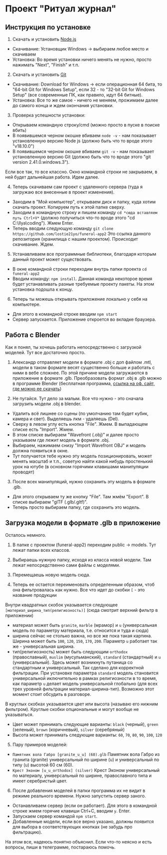 # Проект "Ритуал журнал"

## Инструкция по установке

1. Скачать и установить [Node.js](https://nodejs.org/ru/download)
- Скачивание:
Установщик Windows -> выбираем любое место и скачиваем
- Установка:
Во время установки ничего менять не нужно, просто нажимать "Next", "Finish" и т.п.

2. Скачать и установить [Git](https://git-scm.com/downloads)
- Скачивание:
Download for Windows -> если операционная 64 бита, то "64-bit Git for Windows Setup", если 32 - то "32-bit Git for Windows Setup" (все современные ПК, как правило, идут 64 битные).
- Установка:
Все то же самое - ничего не меняем, прожимаем далее до самого конца и ждем окончания установки.

3. Проверка успешности установки:
- Открываем командную строку/cmd (можно просто в пуске в поиске вбить)
- В появившемся черном окошке вбиваем `node -v` - нам показывает установленную версию Node js (должно быть что то вроде этого "v18.10.0")
- В появившемся черном окошке вбиваем `git -v` - нам показывает установленную версию Git (должно быть что то вроде этого "git version 2.41.0.windows.3"). 

Если все так, то все классно. Окно командной строки не закрываем, в ней будет дальнейшая работа. Идем далее.

4. Теперь скачиваем сам проект с удаленного сервера (туда я загружаю все внесенные в проект изменения).
- Заходим в "Мой компьютер", открываем диск и папку, куда хотим скачать проект. Копируем путь к этой папке сверху.
- Заходим в командную строку и пишем команду `cd *сюда вставляем путь Ctrl+V*` (должно получиться что-то вроде этого "cd C:\Ilya\coding"). Жмем Enter.
- Теперь вводим следующую команду `git clone https://github.com/lostie21yo/funeral-app2`
Это ссылка данного репозитория (хранилища с нашим проектом). Происходит скачивание. Ждем.

5. Устанавливаем все программные библиотеки, благодаря которым данный проект может существовать.
- В окне командной строки переходим внутрь папки проекта `cd funeral-app2`
- Вводим команду: `npm install`. Данная команда некоторое время будет устанавливать разные требуемые проекту пакеты.
На этом установка подошла к концу.

6. Теперь ты можешь открывать приложение локально у себя на компьютере.
- Для этого в командной строке вводим `npm start`
- Сервер запускается. Приложение откроется во вкладке браузера.

## Работа с Blender

Как я понял, ты хочешь работать непосредственно с загрузкой моделей. Тут все достаточно просто.

1. Александр отправляет модели в формате .obj с доп файлом .mtl, модели в таком формате весят существенно больше и работать с ними в вебе сложнее. По этой причине модели загружаются в приложение в формате .glb. Преобразовать формат .obj в .glb можно в программе Blender (бесплатная программа, [ссылка на оф. сайт, где можно ее скачать](https://www.blender.org/))

2. Не пугайся. Тут дело за малым. Все что нужно - это сначала загрузить модели .obj в blender. 
- Удалить всё лишнее со сцены (по умолчанию там будет кубик, камера и свет). Выделяешь лкм - удаляешь (Del).
- Сверху в левом углу есть кнопка "File". Жмем. В выпадающем списке есть "Import". Жмем.
- В этом списке выбираем "Wavefront (.obj)" и далее просто указываем где лежит модель в формате .obj.
- Выбираем, нажимаем снизу "Import Wavefront OBJ" и модель должна появиться в окне.
- Тут получается тебе нужно эту модель позиционировать, может менять масштаб и т.п., советую найти какой нибудь простенький урок на ютубе (в основном горячими клавишами манипуляции проводят)

3. После всех манипуляций, нужно сохранить эту модель в формате .glb.
- Для этого открываем ту же кнопку "File". Там жмём "Export". В списке выбираем "glTF (.glb/.gltf)".
- Теперь просто выбираем папку, где сохранить это модель.

## Загрузка модели в формате .glb в приложение

Осталось немного.
1. В папке с проектом (funeral-app2) переходим public -> models. Тут лежат папки всех классов.

2. Выбираешь нужную папку, исходя из класса новой модели. Там лежат непосредственно сами файлы с моделями.

3. Перемещаешь новую модель сюда.

4. Теперь ее остается переименовать определенным образом, чтоб она фильтровалась как нужно.
Все что идет до скобки `[` - это название продукции

Внутри квадратных скобок указывается следующее `[материал_ширина_тип(религиозность)]` (сюда смотрит верхний фильтр в приложении)
- материал может быть `granite`, `marble` (мрамор) и `u` (универсальная модель по параметру материала, т.е. относится и туда и сюда)
- ширина сейчас не столько важна, но все же пока такая картина. Ширина может быть `100`, `120`, `150`, `170`, `200`. Параметр `u` работает так же - универсальная ширина.
- тип(религиозность) может быть следующим `orthodox` (православный), `muslim` (мусульманский), `standard` (стандартный) и `u` (универсальный). Здесь может возникнуть путаница со стандартным и универсальный. Так сделано для корректной фильтрации. При установке параметра `standard` модель становится универсальной иключительно в рамках религиозности в то время, как параметр `u` делает модель универсальной глобально (для всех трех уровней фильтрации материал-ширина-тип). Возможно этот момент стоит обсудить в разговоре.

В круглых скобках указывается цвет или высота (называю его нижним фильтром). Круглые скобки опциональные и могут вообще не указываться.
- Цвет может принимать следующие варианты: `black` (черный), `green` (зеленый), `brown` (коричневый), `silver` (серебряный)
- Высота может принимать следующие варианты: `60`, `70`, `80`, `90`, `100`, `120`

5. Пару примеров моделей:
- `Памятник вола Габро [granite_u_u] (60).glb`
Памятник вола Габро из гранита (granite) универсальный по ширине (u) и универсальный по типу (u) высотой 60 см (60).
- `Крест Эконом [u_u_orthodox] (silver)`
Крест Эконом универсальный по материалу, универсальный по ширине, православного типа и имеет серебристый цвет.

6. После добавления моделей в папки программа их не видит в режиме реального времени. Нужно запустить сервер заного.
- Останавливаем сервер (если он работает). Для этого в командной строке жмем горячие клавиши Ctrl+C, вводим `y`. Enter.
- Запускаем сервер  командой `npm start`.
- Добавленные модели, если все верно указано, должны появится для выбора в соответствующих кнопках (не забудь про фильтрацию).

На этом все, надеюсь понятно объяснил. Если что-то неясно и есть вопросы, пиши в телеграмме, постараюсь помочь. 